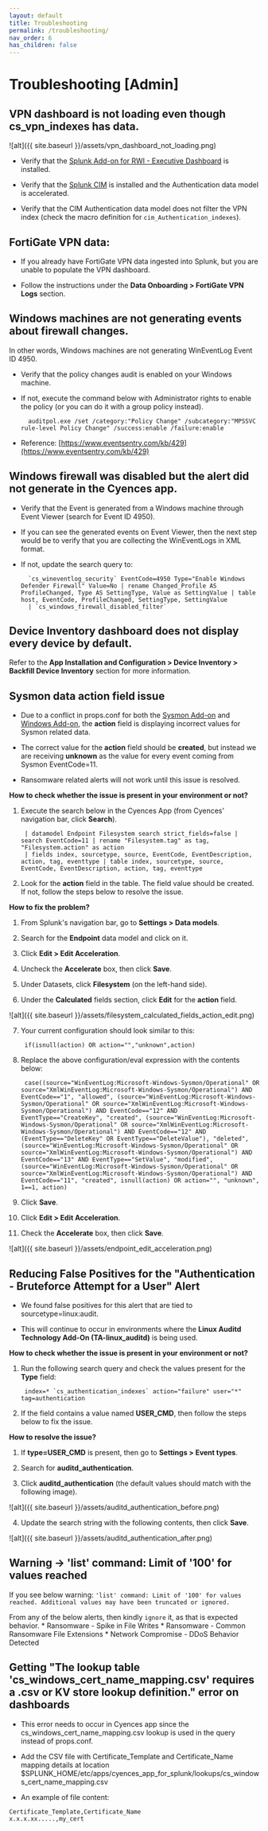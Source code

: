 ```yaml
---
layout: default
title: Troubleshooting
permalink: /troubleshooting/
nav_order: 6
has_children: false
---
```



# Troubleshooting [Admin]

## VPN dashboard is not loading even though cs_vpn_indexes has data.

![alt]({{ site.baseurl }}/assets/vpn_dashboard_not_loading.png)

* Verify that the [Splunk Add-on for RWI - Executive Dashboard](https://splunkbase.splunk.com/app/5063/) is installed.

* Verify that the [Splunk CIM](https://splunkbase.splunk.com/app/1621/) is installed and the Authentication data model is accelerated.

* Verify that the CIM Authentication data model does not filter the VPN index (check the macro definition for `cim_Authentication_indexes`). 

## FortiGate VPN data:

* If you already have FortiGate VPN data ingested into Splunk, but you are unable to populate the VPN dashboard. 

* Follow the instructions under the **Data Onboarding > FortiGate VPN Logs** section. 

## Windows machines are not generating events about firewall changes.

In other words, Windows machines are not generating WinEventLog Event ID 4950. 

* Verify that the policy changes audit is enabled on your Windows machine. 

* If not, execute the command below with Administrator rights to enable the policy (or you can do it with a group policy instead). 

        auditpol.exe /set /category:"Policy Change" /subcategory:"MPSSVC rule-level Policy Change" /success:enable /failure:enable 

* Reference: [https://www.eventsentry.com/kb/429](https://www.eventsentry.com/kb/429)  

## Windows firewall was disabled but the alert did not generate in the Cyences app. 

* Verify that the Event is generated from a Windows machine through Event Viewer (search for Event ID 4950). 

* If you can see the generated events on Event Viewer, then the next step would be to verify that you are collecting the WinEventLogs in XML format. 

* If not, update the search query to: 

        `cs_wineventlog_security` EventCode=4950 Type="Enable Windows Defender Firewall" Value=No | rename Changed_Profile AS ProfileChanged, Type AS SettingType, Value as SettingValue | table host, EventCode, ProfileChanged, SettingType, SettingValue 
        | `cs_windows_firewall_disabled_filter` 


## Device Inventory dashboard does not display every device by default. 

Refer to the **App Installation and Configuration > Device Inventory > Backfill Device Inventory** section for more information.


## Sysmon data action field issue

* Due to a conflict in props.conf for both the [Sysmon Add-on](https://splunkbase.splunk.com/app/1914/) and [Windows Add-on](https://splunkbase.splunk.com/app/742/), the **action** field is displaying incorrect values for Sysmon related data. 

* The correct value for the **action** field should be **created**, but instead we are receiving **unknown** as the value for every event coming from Sysmon EventCode=11. 

* Ransomware related alerts will not work until this issue is resolved. 

**How to check whether the issue is present in your environment or not?** 

1. Execute the search below in the Cyences App (from Cyences' navigation bar, click **Search**).

        | datamodel Endpoint Filesystem search strict_fields=false | search EventCode=11 | rename "Filesystem.tag" as tag, "Filesystem.action" as action
        | fields index, sourcetype, source, EventCode, EventDescription, action, tag, eventtype | table index, sourcetype, source, EventCode, EventDescription, action, tag, eventtype

2. Look for the **action** field in the table. The field value should be created. If not, follow the steps below to resolve the issue.

**How to fix the problem?**

1. From Splunk's navigation bar, go to **Settings > Data models**.

2. Search for the **Endpoint** data model and click on it. 

3. Click **Edit > Edit Acceleration**. 

4. Uncheck the **Accelerate** box, then click **Save**.

5. Under Datasets, click **Filesystem** (on the left-hand side). 

6. Under the **Calculated** fields section, click **Edit** for the **action** field. 

![alt]({{ site.baseurl }}/assets/filesystem_calculated_fields_action_edit.png)

7. Your current configuration should look similar to this: 

        if(isnull(action) OR action="","unknown",action) 

8. Replace the above configuration/eval expression with the contents below: 

        case((source="WinEventLog:Microsoft-Windows-Sysmon/Operational" OR source="XmlWinEventLog:Microsoft-Windows-Sysmon/Operational") AND EventCode=="1", "allowed", (source="WinEventLog:Microsoft-Windows-Sysmon/Operational" OR source="XmlWinEventLog:Microsoft-Windows-Sysmon/Operational") AND EventCode=="12" AND EventType=="CreateKey", "created", (source="WinEventLog:Microsoft-Windows-Sysmon/Operational" OR source="XmlWinEventLog:Microsoft-Windows-Sysmon/Operational") AND EventCode=="12" AND (EventType=="DeleteKey" OR EventType=="DeleteValue"), "deleted", (source="WinEventLog:Microsoft-Windows-Sysmon/Operational" OR source="XmlWinEventLog:Microsoft-Windows-Sysmon/Operational") AND EventCode=="13" AND EventType=="SetValue", "modified", (source="WinEventLog:Microsoft-Windows-Sysmon/Operational" OR source="XmlWinEventLog:Microsoft-Windows-Sysmon/Operational") AND EventCode=="11", "created", isnull(action) OR action="", "unknown", 1==1, action)

9. Click **Save**.

10. Click **Edit > Edit Acceleration**.

11. Check the **Accelerate** box, then click **Save**.  

![alt]({{ site.baseurl }}/assets/endpoint_edit_acceleration.png)

## Reducing False Positives for the "Authentication - Bruteforce Attempt for a User" Alert 

* We found false positives for this alert that are tied to sourcetype=linux:audit. 

* This will continue to occur in environments where the **Linux Auditd Technology Add-On (TA-linux_auditd)** is being used.  

**How to check whether the issue is present in your environment or not?**

1. Run the following search query and check the values present for the **Type** field: 

        index=* `cs_authentication_indexes` action="failure" user="*" tag=authentication 

2. If the field contains a value named **USER_CMD**, then follow the steps below to fix the issue. 

**How to resolve the issue?**

1. If **type=USER_CMD** is present, then go to **Settings > Event types**. 

2. Search for **auditd_authentication**. 

3. Click **auditd_authentication** (the default values should match with the following image). 

![alt]({{ site.baseurl }}/assets/auditd_authentication_before.png)

4. Update the search string with the following contents, then click **Save**. 

![alt]({{ site.baseurl }}/assets/auditd_authentication_after.png)


## Warning -> 'list' command: Limit of '100' for values reached

If you see below warning:
    ```
    'list' command: Limit of '100' for values reached. Additional values may have been truncated or ignored.
    ```

From any of the below alerts, then kindly `ignore` it, as that is expected behavior.
    * Ransomware - Spike in File Writes
    * Ransomware - Common Ransomware File Extensions
    * Network Compromise - DDoS Behavior Detected


## Getting "The lookup table 'cs_windows_cert_name_mapping.csv' requires a .csv or KV store lookup definition." error on dashboards

* This error needs to occur in Cyences app since the cs_windows_cert_name_mapping.csv lookup is used in the query instead of props.conf.
* Add the CSV file with Certificate_Template and Certificate_Name mapping details at location $SPLUNK_HOME/etc/apps/cyences_app_for_splunk/lookups/cs_windows_cert_name_mapping.csv

* An example of file content:
```
Certificate_Template,Certificate_Name
x.x.x.xx.....,my_cert
```